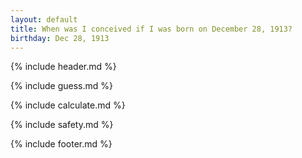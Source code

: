 ```yaml
---
layout: default
title: When was I conceived if I was born on December 28, 1913?
birthday: Dec 28, 1913
---
```


{% include header.md %}

{% include guess.md %}

{% include calculate.md %}

{% include safety.md %}

{% include footer.md %}



